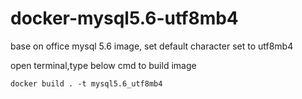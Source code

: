 # docker-mysql5.6-utf8mb4
base on office mysql 5.6 image, set  default character set  to utf8mb4

open terminal,type below cmd to build image

```
docker build . -t mysql5.6_utf8mb4
```
